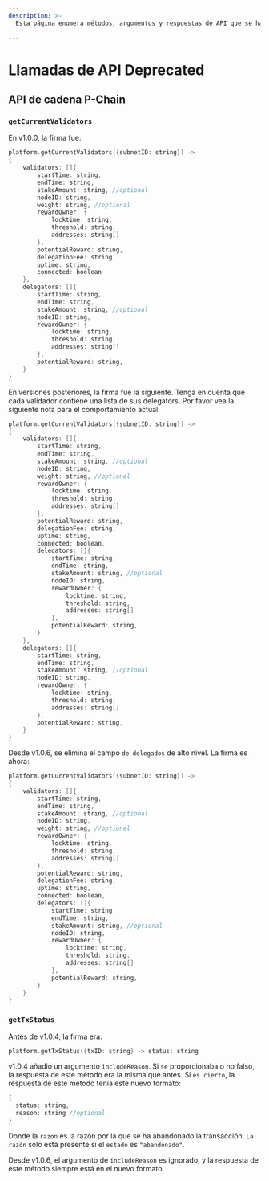 ```yaml
---
description: >-
  Esta página enumera métodos, argumentos y respuestas de API que se han depreciado y se eliminarán o modificarán en una futura versión.

---
```


# Llamadas de API Deprecated

## API de cadena P-Chain

### `getCurrentValidators`

En v1.0.0, la firma fue:

```cpp
platform.getCurrentValidators({subnetID: string}) ->
{
    validators: []{
        startTime: string,
        endTime: string,
        stakeAmount: string, //optional
        nodeID: string,
        weight: string, //optional
        rewardOwner: {
            locktime: string,
            threshold: string,
            addresses: string[]
        },
        potentialReward: string,
        delegationFee: string,
        uptime: string,
        connected: boolean
    },
    delegators: []{
        startTime: string,
        endTime: string,
        stakeAmount: string, //optional
        nodeID: string,
        rewardOwner: {
            locktime: string,
            threshold: string,
            addresses: string[]
        },
        potentialReward: string,
    }
}
```

En versiones posteriores, la firma fue la siguiente. Tenga en cuenta que cada validador contiene una lista de sus delegators. Por favor vea la siguiente nota para el comportamiento actual.

```cpp
platform.getCurrentValidators({subnetID: string}) ->
{
    validators: []{
        startTime: string,
        endTime: string,
        stakeAmount: string, //optional
        nodeID: string,
        weight: string, //optional
        rewardOwner: {
            locktime: string,
            threshold: string,
            addresses: string[]
        },
        potentialReward: string,
        delegationFee: string,
        uptime: string,
        connected: boolean,
        delegators: []{
            startTime: string,
            endTime: string,
            stakeAmount: string, //optional
            nodeID: string,
            rewardOwner: {
                locktime: string,
                threshold: string,
                addresses: string[]
            },
            potentialReward: string,
        }
    },
    delegators: []{
        startTime: string,
        endTime: string,
        stakeAmount: string, //optional
        nodeID: string,
        rewardOwner: {
            locktime: string,
            threshold: string,
            addresses: string[]
        },
        potentialReward: string,
    }
}
```

Desde v1.0.6, se elimina el campo `de delegados` de alto nivel. La firma es ahora:

```cpp
platform.getCurrentValidators({subnetID: string}) ->
{
    validators: []{
        startTime: string,
        endTime: string,
        stakeAmount: string, //optional
        nodeID: string,
        weight: string, //optional
        rewardOwner: {
            locktime: string,
            threshold: string,
            addresses: string[]
        },
        potentialReward: string,
        delegationFee: string,
        uptime: string,
        connected: boolean,
        delegators: []{
            startTime: string,
            endTime: string,
            stakeAmount: string, //optional
            nodeID: string,
            rewardOwner: {
                locktime: string,
                threshold: string,
                addresses: string[]
            },
            potentialReward: string,
        }
    }
}
```

### `getTxStatus`

Antes de v1.0.4, la firma era:

```cpp
platform.getTxStatus({txID: string} -> status: string
```

v1.0.4 añadió un argumento `includeReason`. Si `se` proporcionaba o no falso, la respuesta de este método era la misma que antes. Si `es cierto`, la respuesta de este método tenía este nuevo formato:

```cpp
{
  status: string,
  reason: string //optional
}
```

Donde la `razón` es la razón por la que se ha abandonado la transacción. `La razón` solo está presente si el `estado` es `"abandonado"`.

Desde v1.0.6, el argumento de `includeReason` es ignorado, y la respuesta de este método siempre está en el nuevo formato.


